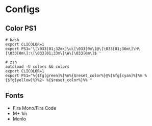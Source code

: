 # Configs

## Color PS1
```
# bash
export CLICOLOR=1
export PS1='\[\033[01;32m\]\u\[\033[0m\]@\[\033[01;36m\]\H\[\033[0m\]:\[\033[01;33m\]\W\[\033[0m\]$ '

# zsh
autoload -U colors && colors
export CLICOLOR=1
export PS1="%{$fg[green]%}%n%{$reset_color%}@%{$fg[cyan]%}%m %{$fg[yellow]%}%2~ %{$reset_color%}%% "
```
## Fonts
* Fira Mono/Fira Code
* M+ 1m
* Menlo
